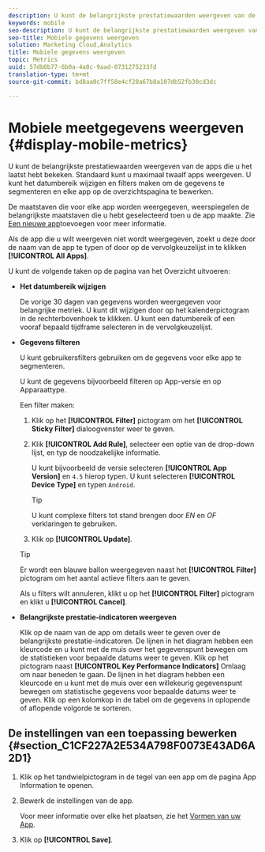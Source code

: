 ```yaml
---
description: U kunt de belangrijkste prestatiewaarden weergeven van de apps die u het laatst hebt bekeken. Standaard kunt u maximaal twaalf apps weergeven. U kunt het datumbereik wijzigen en filters maken om de gegevens te segmenteren en elke app op de overzichtspagina te bewerken.
keywords: mobile
seo-description: U kunt de belangrijkste prestatiewaarden weergeven van de apps die u het laatst hebt bekeken. Standaard kunt u maximaal twaalf apps weergeven. U kunt het datumbereik wijzigen en filters maken om de gegevens te segmenteren en elke app op de overzichtspagina te bewerken.
seo-title: Mobiele gegevens weergeven
solution: Marketing Cloud,Analytics
title: Mobiele gegevens weergeven
topic: Metrics
uuid: 57db0b77-6b0a-4a0c-9aad-0731275233fd
translation-type: tm+mt
source-git-commit: bd8aa0c7ff58e4cf28a67b8a107db52fb30cd3dc

---
```



# Mobiele meetgegevens weergeven {#display-mobile-metrics}

U kunt de belangrijkste prestatiewaarden weergeven van de apps die u het laatst hebt bekeken. Standaard kunt u maximaal twaalf apps weergeven. U kunt het datumbereik wijzigen en filters maken om de gegevens te segmenteren en elke app op de overzichtspagina te bewerken.

De maatstaven die voor elke app worden weergegeven, weerspiegelen de belangrijkste maatstaven die u hebt geselecteerd toen u de app maakte. Zie [Een nieuwe app](/help/using/manage-apps/t-new-app.md)toevoegen voor meer informatie.

Als de app die u wilt weergeven niet wordt weergegeven, zoekt u deze door de naam van de app te typen of door op de vervolgkeuzelijst in te klikken **[!UICONTROL All Apps]**.

U kunt de volgende taken op de pagina van het Overzicht uitvoeren:

* **Het datumbereik wijzigen**

   De vorige 30 dagen van gegevens worden weergegeven voor belangrijke metriek. U kunt dit wijzigen door op het kalenderpictogram in de rechterbovenhoek te klikken. U kunt een datumbereik of een vooraf bepaald tijdframe selecteren in de vervolgkeuzelijst.

* **Gegevens filteren**

   U kunt gebruikersfilters gebruiken om de gegevens voor elke app te segmenteren.

   U kunt de gegevens bijvoorbeeld filteren op App-versie en op Apparaattype.

   Een filter maken:

   1. Klik op het **[!UICONTROL Filter]** pictogram om het **[!UICONTROL Sticky Filter]** dialoogvenster weer te geven.
   1. Klik **[!UICONTROL Add Rule]**, selecteer een optie van de drop-down lijst, en typ de noodzakelijke informatie.

      U kunt bijvoorbeeld de versie selecteren **[!UICONTROL App Version]** en `4.5` hierop typen. U kunt selecteren **[!UICONTROL Device Type]** en typen `Android`.

      >[!TIP]
      >
      >U kunt complexe filters tot stand brengen door *EN* en *OF* verklaringen te gebruiken.

   1. Klik op **[!UICONTROL Update]**.
   >[!TIP]
   >
   >Er wordt een blauwe ballon weergegeven naast het **[!UICONTROL Filter]** pictogram om het aantal actieve filters aan te geven.

   Als u filters wilt annuleren, klikt u op het **[!UICONTROL Filter]** pictogram en klikt u **[!UICONTROL Cancel]**.

* **Belangrijkste prestatie-indicatoren weergeven**

   Klik op de naam van de app om details weer te geven over de belangrijkste prestatie-indicatoren. De lijnen in het diagram hebben een kleurcode en u kunt met de muis over het gegevenspunt bewegen om de statistieken voor bepaalde datums weer te geven. Klik op het pictogram naast **[!UICONTROL Key Performance Indicators]** Omlaag om naar beneden te gaan. De lijnen in het diagram hebben een kleurcode en u kunt met de muis over een willekeurig gegevenspunt bewegen om statistische gegevens voor bepaalde datums weer te geven. Klik op een kolomkop in de tabel om de gegevens in oplopende of aflopende volgorde te sorteren.

## De instellingen van een toepassing bewerken {#section_C1CF227A2E534A798F0073E43AD6A2D1}

1. Klik op het tandwielpictogram in de tegel van een app om de pagina App Information te openen.
1. Bewerk de instellingen van de app.

   Voor meer informatie over elke het plaatsen, zie het [Vormen van uw App](/help/using/c-manage-app-settings/c-mob-confg-app/c-mob-confg-app.md).

1. Klik op **[!UICONTROL Save]**.
